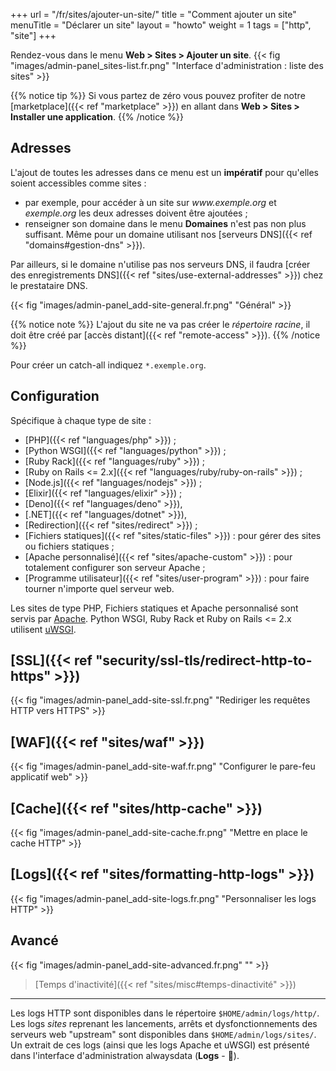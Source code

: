 +++
url = "/fr/sites/ajouter-un-site/"
title = "Comment ajouter un site"
menuTitle = "Déclarer un site"
layout = "howto"
weight = 1
tags = ["http", "site"]
+++

Rendez-vous dans le menu **Web > Sites > Ajouter un site**.
{{< fig "images/admin-panel_sites-list.fr.png" "Interface d'administration : liste des sites" >}}

{{% notice tip %}}
Si vous partez de zéro vous pouvez profiter de notre [marketplace]({{< ref "marketplace" >}}) en allant dans **Web > Sites > Installer une application**.
{{% /notice %}}

## Adresses
L'ajout de toutes les adresses dans ce menu est un **impératif** pour qu'elles soient accessibles comme sites :
- par exemple, pour accéder à un site sur *www\.exemple.org* et *exemple.org* les deux adresses doivent être ajoutées ;
- renseigner son domaine dans le menu **Domaines** n'est pas non plus suffisant. Même pour un domaine utilisant nos [serveurs DNS]({{< ref "domains#gestion-dns" >}}).

Par ailleurs, si le domaine n'utilise pas nos serveurs DNS, il faudra [créer des enregistrements DNS]({{< ref "sites/use-external-addresses" >}}) chez le prestataire DNS.

{{< fig "images/admin-panel_add-site-general.fr.png" "Général" >}}

{{% notice note %}}
L'ajout du site ne va pas créer le *répertoire racine*, il doit être créé par [accès distant]({{< ref "remote-access" >}}).
{{% /notice %}}

Pour créer un catch-all indiquez `*.exemple.org`.

## Configuration
Spécifique à chaque type de site :
- [PHP]({{< ref "languages/php" >}}) ;
- [Python WSGI]({{< ref "languages/python" >}}) ;
- [Ruby Rack]({{< ref "languages/ruby" >}}) ;
- [Ruby on Rails <= 2.x]({{< ref "languages/ruby/ruby-on-rails" >}}) ;
- [Node.js]({{< ref "languages/nodejs" >}}) ;
- [Elixir]({{< ref "languages/elixir" >}}) ;
- [Deno]({{< ref "languages/deno" >}}),
- [.NET]({{< ref "languages/dotnet" >}}),
- [Redirection]({{< ref "sites/redirect" >}}) ;
- [Fichiers statiques]({{< ref "sites/static-files" >}}) : pour gérer des sites ou fichiers statiques ;
- [Apache personnalisé]({{< ref "sites/apache-custom" >}}) : pour totalement configurer son serveur Apache ;
- [Programme utilisateur]({{< ref "sites/user-program" >}}) : pour faire tourner n'importe quel serveur web.

Les sites de type PHP, Fichiers statiques et Apache personnalisé sont servis par [Apache](https://httpd.apache.org/). Python WSGI, Ruby Rack et Ruby on Rails <= 2.x utilisent [uWSGI](https://uwsgi-docs.readthedocs.io/en/latest/).

## [SSL]({{< ref "security/ssl-tls/redirect-http-to-https" >}})

{{< fig "images/admin-panel_add-site-ssl.fr.png" "Rediriger les requêtes HTTP vers HTTPS" >}}

## [WAF]({{< ref "sites/waf" >}})

{{< fig "images/admin-panel_add-site-waf.fr.png" "Configurer le pare-feu applicatif web" >}}

## [Cache]({{< ref "sites/http-cache" >}})
{{< fig "images/admin-panel_add-site-cache.fr.png" "Mettre en place le cache HTTP" >}}

## [Logs]({{< ref "sites/formatting-http-logs" >}})

{{< fig "images/admin-panel_add-site-logs.fr.png" "Personnaliser les logs HTTP" >}}

## Avancé

{{< fig "images/admin-panel_add-site-advanced.fr.png" "" >}}

> [Temps d'inactivité]({{< ref "sites/misc#temps-dinactivité" >}})

---

Les logs HTTP sont disponibles dans le répertoire `$HOME/admin/logs/http/`. Les logs _sites_ reprenant les lancements, arrêts et dysfonctionnements des serveurs web "upstream" sont disponibles dans `$HOME/admin/logs/sites/`. Un extrait de ces logs (ainsi que les logs Apache et uWSGI) est présenté dans l'interface d'administration alwaysdata  (**Logs** - 📄).

